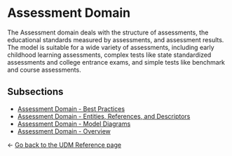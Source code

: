 # Assessment Domain

The Assessment domain deals with the structure of assessments, the educational
standards measured by assessments, and assessment results. The model is suitable
for a wide variety of assessments, including early childhood learning
assessments, complex tests like state standardized assessments and college
entrance exams, and simple tests like benchmark and course assessments.

## Subsections

* [Assessment Domain - Best
    Practices](./best-practices.md)
* [Assessment Domain - Entities, References, and
    Descriptors](./entities-references-and-descriptors.md)
* [Assessment Domain - Model
    Diagrams](./diagrams.md)
* [Assessment Domain - Overview](./overview.md)

← [Go back to the UDM Reference page](../readme.md)
